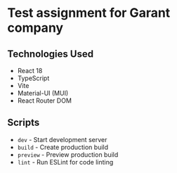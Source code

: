 # Test assignment for Garant company

## Technologies Used

- React 18
- TypeScript
- Vite
- Material-UI (MUI)
- React Router DOM

## Scripts

- `dev` - Start development server
- `build` - Create production build
- `preview` - Preview production build
- `lint` - Run ESLint for code linting
